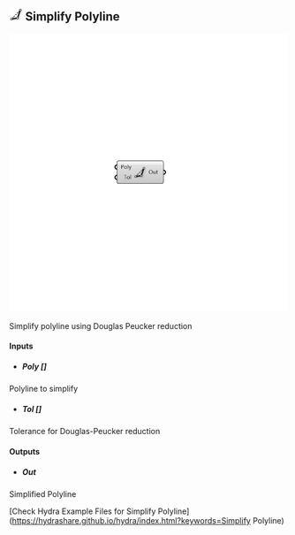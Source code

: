 ## ![](../../images/icons/Simplify_Polyline.png) Simplify Polyline

![](../../images/components/Simplify_Polyline.png)

Simplify polyline using Douglas Peucker reduction

#### Inputs
* ##### Poly []
Polyline to simplify
* ##### Tol []
Tolerance for Douglas-Peucker reduction

#### Outputs
* ##### Out
Simplified Polyline


[Check Hydra Example Files for Simplify Polyline](https://hydrashare.github.io/hydra/index.html?keywords=Simplify Polyline)